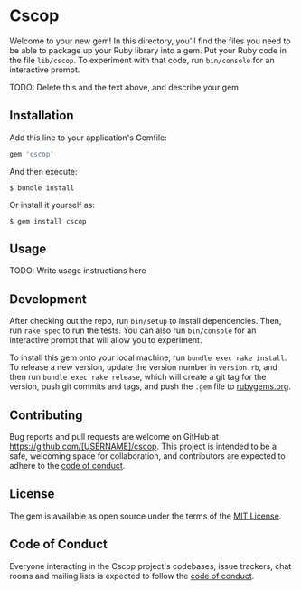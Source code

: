 # Cscop

Welcome to your new gem! In this directory, you'll find the files you need to be able to package up your Ruby library into a gem. Put your Ruby code in the file `lib/cscop`. To experiment with that code, run `bin/console` for an interactive prompt.

TODO: Delete this and the text above, and describe your gem

## Installation

Add this line to your application's Gemfile:

```ruby
gem 'cscop'
```

And then execute:

    $ bundle install

Or install it yourself as:

    $ gem install cscop

## Usage

TODO: Write usage instructions here

## Development

After checking out the repo, run `bin/setup` to install dependencies. Then, run `rake spec` to run the tests. You can also run `bin/console` for an interactive prompt that will allow you to experiment.

To install this gem onto your local machine, run `bundle exec rake install`. To release a new version, update the version number in `version.rb`, and then run `bundle exec rake release`, which will create a git tag for the version, push git commits and tags, and push the `.gem` file to [rubygems.org](https://rubygems.org).

## Contributing

Bug reports and pull requests are welcome on GitHub at https://github.com/[USERNAME]/cscop. This project is intended to be a safe, welcoming space for collaboration, and contributors are expected to adhere to the [code of conduct](https://github.com/[USERNAME]/cscop/blob/master/CODE_OF_CONDUCT.md).


## License

The gem is available as open source under the terms of the [MIT License](https://opensource.org/licenses/MIT).

## Code of Conduct

Everyone interacting in the Cscop project's codebases, issue trackers, chat rooms and mailing lists is expected to follow the [code of conduct](https://github.com/[USERNAME]/cscop/blob/master/CODE_OF_CONDUCT.md).
